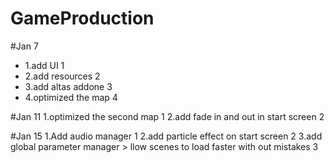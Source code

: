 # GameProduction

#Jan 7
*  1.add UI 1
* 2.add resources 2
* 3.add altas addone 3
* 4.optimized the map 4


#Jan 11
1.optimized the second map 1
2.add fade in and out in start screen 2

#Jan 15
1.Add audio manager 1
2.add particle effect on start screen 2
3.add global parameter manager > llow scenes to load faster with out mistakes 3
 
